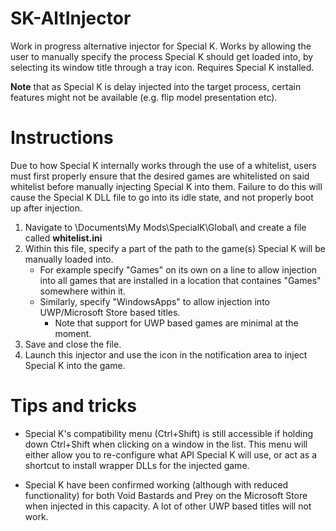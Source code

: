 # SK-AltInjector

Work in progress alternative injector for Special K. Works by allowing the user to manually specify the process Special K should get loaded into, by selecting its window title through a tray icon. Requires Special K installed.

**Note** that as Special K is delay injected into the target process, certain features might not be available (e.g. flip model presentation etc).


# Instructions

Due to how Special K internally works through the use of a whitelist, users must first properly ensure that the desired games are whitelisted on said whitelist before manually injecting Special K into them. Failure to do this will cause the Special K DLL file to go into its idle state, and not properly boot up after injection.

1. Navigate to \Documents\My Mods\SpecialK\Global\ and create a file called **whitelist.ini**
2. Within this file, specify a part of the path to the game(s) Special K will be manually loaded into.
   * For example specify "Games" on its own on a line to allow injection into all games that are installed in a location that containes "Games" somewhere within it.
   * Similarly, specify "WindowsApps" to allow injection into UWP/Microsoft Store based titles.
     * Note that support for UWP based games are minimal at the moment.
3. Save and close the file.
4. Launch this injector and use the icon in the notification area to inject Special K into the game.


# Tips and tricks

* Special K's compatibility menu (Ctrl+Shift) is still accessible if holding down Ctrl+Shift when clicking on a window in the list. This menu will either allow you to re-configure what API Special K will use, or act as a shortcut to install wrapper DLLs for the injected game.

* Special K have been confirmed working (although with reduced functionality) for both Void Bastards and Prey on the Microsoft Store when injected in this capacity. A lot of other UWP based titles will not work.
